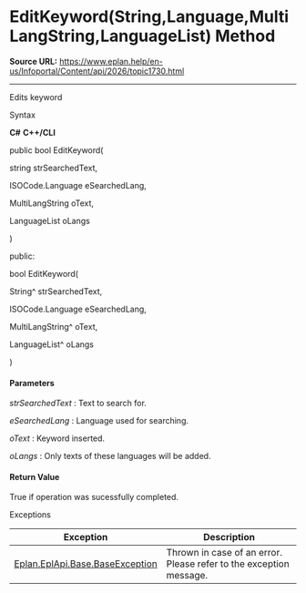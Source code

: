 # EditKeyword(String,Language,MultiLangString,LanguageList) Method

**Source URL:** https://www.eplan.help/en-us/Infoportal/Content/api/2026/topic1730.html

---

Edits keyword

Syntax

**C#**
**C++/CLI**


public bool EditKeyword( 

   string strSearchedText,

   ISOCode.Language eSearchedLang,

   MultiLangString oText,

   LanguageList oLangs

)

public:

bool EditKeyword( 

   String^ strSearchedText,

   ISOCode.Language eSearchedLang,

   MultiLangString^ oText,

   LanguageList^ oLangs

)


#### Parameters

*strSearchedText*
:   Text to search for.

*eSearchedLang*
:   Language used for searching.

*oText*
:   Keyword inserted.

*oLangs*
:   Only texts of these languages will be added.

#### Return Value

True if operation was sucessfully completed.

Exceptions

| Exception | Description |
| --- | --- |
| [Eplan.EplApi.Base.BaseException](Eplan.EplApi.Baseu~Eplan.EplApi.Base.BaseException.html) | Thrown in case of an error. Please refer to the exception message. |
